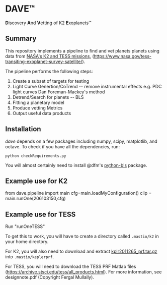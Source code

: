 # DAVE™
**D**iscovery **A**nd **V**etting of K2 **E**xoplanets™

## Summary

This repository implements a pipeline to find and vet planets planets
using data from [NASA's K2 and TESS missions](http://keplerscience.arc.nasa.gov), (https://www.nasa.gov/tess-transiting-exoplanet-survey-satellite/).

The pipeline performs the following steps:

1. Create a subset of targets for testing
2. Light Curve Genertion/CoTrend -- remove instrumental effects
	e.g. PDC light curves
	     Dan Foreman-Mackey's method
3. Detrend/Search for planets -- BLS
4. Fitting a planetary model
5. Produce vetting Metrics
6. Output useful data products


## Installation

*dave* depends on a few packages including numpy, scipy, matplotlib, and octave.
To check if you have all the dependencies, run:
```
python checkRequirements.py
```

You will almost certainly need to install @dfm's [python-bls](https://github.com/dfm/python-bls) package.


## Example use for K2
from dave.pipeline import main
cfg=main.loadMyConfiguration()
clip = main.runOne(206103150,cfg)

## Example use for TESS
Run "runOneTESS"

To get this to work, you will have to create a directory called `.mastio/k2` in your home directory.

For K2, you will also need to download and extract
[kplr2011265_prf.tar.gz](https://archive.stsci.edu/pub/kepler/fpc/kplr2011265_prf.tar.gz)
into `.mastio/keplerprf`. 

For TESS, you will need to download the TESS PRF Matlab files (https://archive.stsci.edu/tess/all_products.html). For more information, see designnote.pdf (Copyright Fergal Mullally).
